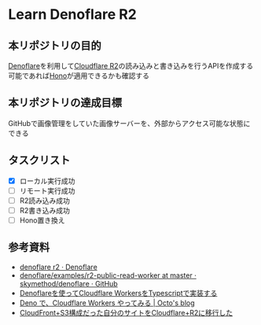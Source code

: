# Learn Denoflare R2

## 本リポジトリの目的
[Denoflare](https://denoflare.dev)を利用して[Cloudflare R2](https://developers.cloudflare.com/r2/)の読み込みと書き込みを行うAPIを作成する  
可能であれば[Hono](https://hono.dev)が適用できるかも確認する

## 本リポジトリの達成目標
GitHubで画像管理をしていた画像サーバーを、外部からアクセス可能な状態にできる

## タスクリスト
- [x] ローカル実行成功
- [ ] リモート実行成功
- [ ] R2読み込み成功
- [ ] R2書き込み成功
- [ ] Hono置き換え

## 参考資料
- [denoflare r2 · Denoflare](https://denoflare.dev/cli/r2)
- [denoflare/examples/r2-public-read-worker at master · skymethod/denoflare · GitHub](https://github.com/skymethod/denoflare/tree/master/examples/r2-public-read-worker)
- [Denoflareを使ってCloudflare WorkersをTypescriptで実装する](https://dev.classmethod.jp/articles/quickstart-denoflare/)
- [Deno で、Cloudflare Workers やってみる | Octo's blog](https://www.ccbaxy.xyz/blog/2022/06/25/js51/)
- [CloudFront+S3構成だった自分のサイトをCloudflare+R2に移行した](https://blog.3qe.us/entry/2023/01/15/015921)
